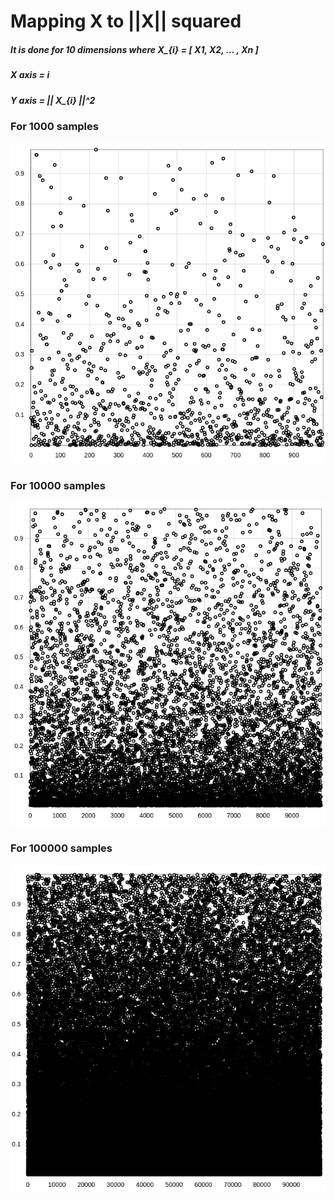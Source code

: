 # Mapping X to ||X|| squared

##### It is done for 10 dimensions where X_{i} = [ X1, X2, ... , Xn ] 
##### X axis = i
##### Y axis = || X_{i} ||^2
  
### For 1000 samples
  ![alt](map1000.png)
  
### For 10000 samples
  ![alt](map10000.png)

### For 100000 samples
  ![alt](map100000.png)
